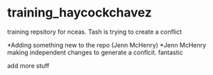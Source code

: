# training_haycockchavez



training repsitory for nceas. Tash is trying to create a conflict


*Adding something new to the repo (Jenn McHenry)
*Jenn McHenry making independent changes to generate a conflcit. 
fantastic 

add more stuff 